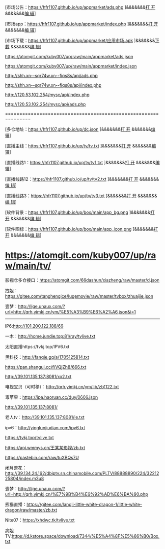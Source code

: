 
[市场公告：https://hfr1107.github.io/up/appmarket/ads.php ]&&&&&&&[打  开](https://hfr1107.github.io/up/appmarket/ads.php) &&&&&&&[编   辑](https://github.com/hfr1107/up/edit/main/appmarket/ads.php)]

[市场app：https://hfr1107.github.io/up/appmarket/index.php ]&&&&&&&[打  开](https://hfr1107.github.io/up/appmarket/index.php) &&&&&&&[编   辑](https://github.com/hfr1107/up/edit/main/appmarket/index.php)]

[市场下载：https://hfr1107.github.io/up/appmarket/应用市场.apk ]&&&&&&&[下  载](https://hfr1107.github.io/up/appmarket/应用市场.apk) &&&&&&&[编   辑](https://github.com/hfr1107/up/edit/main/appmarket/)]

https://atomgit.com/kuby007/up/raw/main/appmarket/ads.json

https://atomgit.com/kuby007/up/raw/main/appmarket/index.json

http://shh.xn--sqr74w.xn--fiqs8s/api/ads.php  

http://shh.xn--sqr74w.xn--fiqs8s/api/index.php

http://120.53.102.254/mysc/api/index.php

http://120.53.102.254/mysc/api/ads.php

===============================================================

[多仓地址：https://hfr1107.github.io/up/dc.json ]&&&&&&&[打   开](https://hfr1107.github.io/up/dc.json) &&&&&&&[编   辑](https://github.com/hfr1107/up/edit/main/dc.json)]

[直播主线：https://hfr1107.github.io/up/tv/tv.txt ]&&&&&&&[打   开](https://hfr1107.github.io/up/tv/tv.txt) &&&&&&&[编   辑](https://github.com/hfr1107/up/edit/main/tv/tv.txt)]

[直播线路1：https://hfr1107.github.io/up/tv/tv1.txt ]&&&&&&&[打   开](https://hfr1107.github.io/up/tv/tv1.txt) &&&&&&&[编   辑](https://github.com/hfr1107/up/edit/main/tv/tv1.txt)]

[直播线路12：https://hfr1107.github.io/up/tv/tv2.txt ]&&&&&&&[打   开](https://hfr1107.github.io/up/tv/tv2.txt) &&&&&&&[编   辑](https://github.com/hfr1107/up/edit/main/tv/tv2.txt)]

[直播线路3：https://hfr1107.github.io/up/tv/tv3.txt ]&&&&&&&[打   开](https://hfr1107.github.io/up/tv/tv3.txt) &&&&&&&[编   辑](https://github.com/hfr1107/up/edit/main/tv/tv3.txt)]

[软件背景：https://hfr1107.github.io/up/box/main/app_bg.png ]&&&&&&&[打   开](https://hfr1107.github.io/up/box/main/app_bg.png) &&&&&&&[编   辑](https://github.com/hfr1107/up/edit/main/box/main)]

[软件图标：https://hfr1107.github.io/up/box/main/app_icon.png ]&&&&&&&[打   开](https://hfr1107.github.io/up/box/main/app_icon.png) &&&&&&&[编   辑](https://github.com/hfr1107/up/edit/main/box/main)]


https://atomgit.com/kuby007/up/raw/main/tv/
===============================================================

影视仓多仓接口：https://atomgit.com/66dashun/xiazheng/raw/master/d.json

拽姐：https://gitee.com/tanghengice/lugemovie/raw/master/tvbox/zhuaijie.json

壹梦：http://lige.unaux.com/?url=http://qrh.yimkj.cn/ym/%E5%A3%B9%E6%A2%A6.json&i=1

---------------------------------------------------------------------------------------------

IP6:http://101.200.122.188/66

一木：http://home.jundie.top:81/ray/tvlive.txt

太阳直播https://tvkj.top/IPV6.txt

黑科技：http://fanqie.gq/a/1705125814.txt

https://pan.shangui.cc/f/VQjZh8/666.txt

http://39.101.135.137:8081/xx2.txt

电视宝贝（可时移）：http://qrh.yimkj.cn/ym/lib/zb1122.txt


毒苹果：https://ipa.haoruan.cc/duy/0606.json

http://39.101.135.137:8081/

老人tv：http://39.101.135.137:8081/le.txt

ipv6：http://yinglunjiudian.com/ipv6.txt

https://tvkj.top/tvlive.txt

https://api.wmmys.cn/王某某影视/zb.txt

https://pastebin.com/raw/tuXBQs7U

闭月羞花：http://39.134.24.162/dbiptv.sn.chinamobile.com/PLTV/88888890/224/3221225804/index.m3u8

壹梦：http://lige.unaux.com/?url=http://qrh.yimkj.cn/%E7%9B%B4%E6%92%AD%E6%BA%90.php

熊猫直播：https://gitee.com/langli-little-white-dragon-1/little-white-dragon/raw/master/zb.txt

Nite07：https://xhdwc.tk/tvlive.txt

病姐TV:https://d.kstore.space/download/7344/%E5%A4%8F%E5%86%B0/Box.txt

